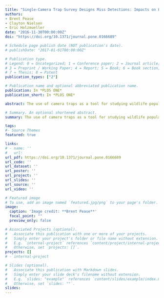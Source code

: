 ```yaml
---
title: "Single-Camera Trap Survey Designs Miss Detections: Impacts on Estimates of Occupancy and Community Metrics"
authors:
- Brent Pease
- Clayton Nielsen
- Eric Holzmueller
date: "2016-11-30T00:00:00Z"
doi: "https://doi.org/10.1371/journal.pone.0166689"

# Schedule page publish date (NOT publication's date).
# publishDate: "2017-01-01T00:00:00Z"

# Publication type.
# Legend: 0 = Uncategorized; 1 = Conference paper; 2 = Journal article;
# 3 = Preprint / Working Paper; 4 = Report; 5 = Book; 6 = Book section;
# 7 = Thesis; 8 = Patent
publication_types: ["2"]

# Publication name and optional abbreviated publication name.
publication: In *PLOS ONE*
publication_short: In *PLOS ONE*

abstract: The use of camera traps as a tool for studying wildlife populations is commonplace. However, few have considered how the number of detections of wildlife differ depending upon the number of camera traps placed at cameras-sites, and how this impacts estimates of occupancy and community composition. During December 2015–February 2016, we deployed four camera traps per camera-site, separated into treatment groups of one, two, and four camera traps, in southern Illinois to compare whether estimates of wildlife community metrics and occupancy probabilities differed among survey methods. The overall number of species detected per camera-site was greatest with the four-camera survey method (P<0.0184). The four-camera survey method detected 1.25 additional species per camera-site than the one-camera survey method, and was the only survey method to completely detect the ground-dwelling silvicolous community. The four-camera survey method recorded individual species at 3.57 additional camera-sites (P = 0.003) and nearly doubled the number of camera-sites where white-tailed deer (Odocoileus virginianus) were detected compared to one- and two-camera survey methods. We also compared occupancy rates estimated by survey methods; as the number of cameras deployed per camera-site increased, occupancy estimates were closer to naïve estimates, detection probabilities increased, and standard errors of detection probabilities decreased. Additionally, each survey method resulted in differing top-ranked, species-specific occupancy models when habitat covariates were included. Underestimates of occurrence and misrepresented community metrics can have significant impacts on species of conservation concern, particularly in areas where habitat manipulation is likely. Having multiple camera traps per site revealed significant shortcomings with the common one-camera trap survey method. While we realize survey design is often constrained logistically, we suggest increasing effort to at least two camera traps facing opposite directions per camera-site in habitat association studies, and to utilize camera-trap arrays when restricted by equipment availability.

# Summary. An optional shortened abstract.
summary: The use of camera traps as a tool for studying wildlife populations is commonplace. However, few have considered how the number of detections of wildlife differ depending upon the number of camera traps placed at cameras-sites, and how this impacts estimates of occupancy and community composition.

tags:
#- Source Themes
featured: true

links:
# - name: ''
#   url: 
url_pdf: https://doi.org/10.1371/journal.pone.0166689
url_code: ''
url_dataset: ''
url_poster: ''
url_project: ''
url_slides: ''
url_source: ''
url_video: ''

# Featured image
# To use, add an image named `featured.jpg/png` to your page's folder. 
image:
  caption: 'Image credit: **Brent Pease**'
  focal_point: ""
  preview_only: false

# Associated Projects (optional).
#   Associate this publication with one or more of your projects.
#   Simply enter your project's folder or file name without extension.
#   E.g. `internal-project` references `content/project/internal-project/index.md`.
#   Otherwise, set `projects: []`.
projects: []
# - internal-project

# Slides (optional).
#   Associate this publication with Markdown slides.
#   Simply enter your slide deck's filename without extension.
#   E.g. `slides: "example"` references `content/slides/example/index.md`.
#   Otherwise, set `slides: ""`.
slides:
---
```


